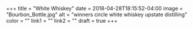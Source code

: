 +++
title = "White Whiskey"
date = 2018-04-28T18:15:52-04:00
image = "Bourbon_Bottle.jpg"
alt = "winners circle white whiskey upstate distilling"
color = ""
link1 = ""
link2 = ""
draft = true
+++